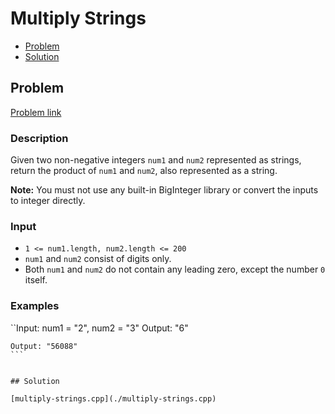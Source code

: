 # Multiply Strings
- [Problem](#problem)
- [Solution](#solution)

## Problem
[Problem link](https://leetcode.com/problems/multiply-strings)

### Description
Given two non-negative integers `num1` and `num2` represented as strings, return the product of `num1` and `num2`, also represented as a string.

**Note:** You must not use any built-in BigInteger library or convert the inputs to integer directly.

### Input


- `1 <= num1.length, num2.length <= 200`
- `num1` and `num2` consist of digits only.
- Both `num1` and `num2` do not contain any leading zero, except the number `0` itself.




### Examples
``Input: num1 = "2", num2 = "3"
Output: "6"
`````Input: num1 = "123", num2 = "456"
Output: "56088"
```


## Solution

[multiply-strings.cpp](./multiply-strings.cpp)
